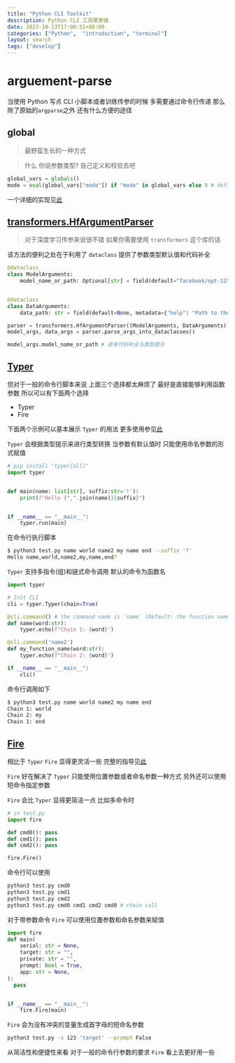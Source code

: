 ```yaml
---
title: "Python CLI Toolkit"
description: Python CLI 工具哪家强
date: 2023-10-13T17:00:51+08:00
categories: ["Python",  "introduction", "terminal"]
layout: search
tags: ["develop"]
---
```


# arguement-parse

当使用 Python 写点 CLI 小脚本或者训练传参的时候 多需要通过命令行传递 那么除了原始的`argparse`之外 还有什么方便的途径

## global

> 最野蛮生长的一种方式

> 什么 你说参数类型? 自己定义和校验去吧

```python
global_vars = globals()
mode = eval(global_vars["mode"]) if "mode" in global_vars else 0 # default
```

一个详细的实现见[此](https://github.com/karpathy/nanoGPT/blob/master/configurator.py)

## [transformers.HfArgumentParser][hfap]

> 对于深度学习传参来说很不错 如果你需要使用 `transformers` 这个库的话

该方法的便利之处在于利用了 `dataclass` 提供了参数类型默认值和代码补全

```python
@dataclass
class ModelArguments:
    model_name_or_path: Optional[str] = field(default="facebook/opt-125m")


@dataclass
class DataArguments:
    data_path: str = field(default=None, metadata={"help": "Path to the training data."})

parser = transformers.HfArgumentParser((ModelArguments, DataArguments))
model_args, data_args = parser.parse_args_into_dataclasses()

model_args.model_name_or_path # 具有代码补全与类型提示
```

## [Typer][typer]

但对于一般的命令行脚本来说 上面三个选择都太麻烦了 最好是直接能够利用函数参数 所以可以有下面两个选择
- Typer
- Fire

下面两个示例可以基本展示 `Typer` 的用法 更多使用参见[此](https://typer.tiangolo.com/)

`Typer` 会根据类型提示来进行类型转换 当参数有默认值时 只能使用命名参数的形式赋值

```python
# pip install "typer[all]"
import typer


def main(name: list[str], suffix:str='!'):
    print(f"Hello {",".join(name)}{suffix}")


if __name__ == "__main__":
    typer.run(main)
```

在命令行执行脚本

```bash
$ python3 test.py name world name2 my name end --suffix '?'
Hello name,world,name2,my,name,end?
```

`Typer` 支持多指令(组)和链式命令调用 默认的命令为函数名

```python
import typer

# Init CLI
cli = typer.Typer(chain=True)

@cli.command() # the command name is `name` (Default: the function name)
def name(word:str):
    typer.echo(f"Chain 1: {word}")

@cli.command('name2')
def my_function_name(word:str):
    typer.echo(f"Chain 2: {word}")

if __name__ == "__main__":
    cli()
```

命令行调用如下

```bash
$ python3 test.py name world name2 my name end
Chain 1: world
Chain 2: my
Chain 1: end
```

## [Fire][fire]

相比于 `Typer` `Fire` 显得更灵活一些 完整的指导见[此](https://github.com/google/python-fire/blob/master/docs/guide.md)

`Fire` 好在解决了 `Typer` 只能使用位置参数或者命名参数一种方式 另外还可以使用短命令指定参数

`Fire` 会比 `Typer` 显得更简洁一点 比如多命令时

```python
# in test.py
import fire

def cmd0(): pass
def cmd1(): pass
def cmd2(): pass

fire.Fire()
```
命令行可以使用
```bash
python3 test.py cmd0
python3 test.py cmd1
python3 test.py cmd2
python3 test.py cmd0 cmd1 cmd2 cmd0 # chain call
```

对于带参数命令 `Fire` 可以使用位置参数和命名参数来赋值

```python
import fire
def main(
    serial: str = None,
    target: str = "",
    private: str = "",
    prompt: bool = True,
    app: str = None,
):
  pass


if __name__ == "__main__":
    fire.Fire(main)
```

`Fire` 会为没有冲突的变量生成首字母的短命名参数

```bash
python3 test.py -s 123 'target' --prompt False
```

从简洁性和便捷性来看 对于一般的命令行参数的要求 `Fire` 看上去更好用一些

[hfap]: https://huggingface.co/docs/transformers/internal/trainer_utils#transformers.HfArgumentParser
[typer]: https://github.com/tiangolo/typer
[fire]: https://github.com/google/python-fire